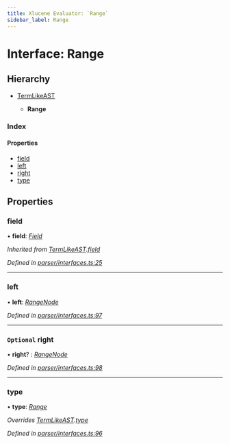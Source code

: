 ```yaml
---
title: Xlucene Evaluator: `Range`
sidebar_label: Range
---
```


# Interface: Range

## Hierarchy

* [TermLikeAST](termlikeast.md)

  * **Range**

### Index

#### Properties

* [field](range.md#field)
* [left](range.md#left)
* [right](range.md#optional-right)
* [type](range.md#type)

## Properties

###  field

• **field**: *[Field](../overview.md#field)*

*Inherited from [TermLikeAST](termlikeast.md).[field](termlikeast.md#field)*

*Defined in [parser/interfaces.ts:25](https://github.com/terascope/teraslice/blob/d3a803c3/packages/xlucene-evaluator/src/parser/interfaces.ts#L25)*

___

###  left

• **left**: *[RangeNode](rangenode.md)*

*Defined in [parser/interfaces.ts:97](https://github.com/terascope/teraslice/blob/d3a803c3/packages/xlucene-evaluator/src/parser/interfaces.ts#L97)*

___

### `Optional` right

• **right**? : *[RangeNode](rangenode.md)*

*Defined in [parser/interfaces.ts:98](https://github.com/terascope/teraslice/blob/d3a803c3/packages/xlucene-evaluator/src/parser/interfaces.ts#L98)*

___

###  type

• **type**: *[Range](../enums/asttype.md#range)*

*Overrides [TermLikeAST](termlikeast.md).[type](termlikeast.md#type)*

*Defined in [parser/interfaces.ts:96](https://github.com/terascope/teraslice/blob/d3a803c3/packages/xlucene-evaluator/src/parser/interfaces.ts#L96)*

